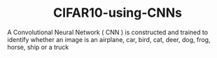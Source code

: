 # <div align="center">CIFAR10-using-CNNs</div>
A Convolutional Neural Network ( CNN ) is constructed and trained to identify whether an image is an airplane, car, bird, cat, deer, dog, frog, horse, ship or a truck

